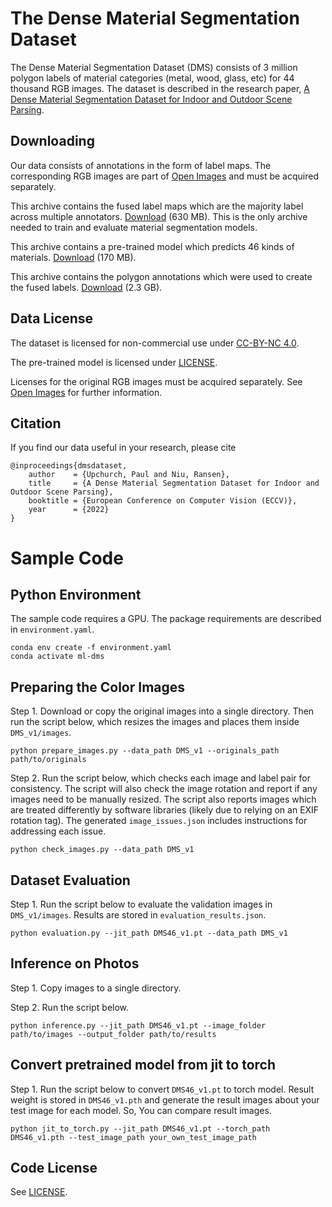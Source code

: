 # The Dense Material Segmentation Dataset

The Dense Material Segmentation Dataset (DMS) consists of 3 million polygon labels of material categories (metal, wood, glass, etc) for 44 thousand RGB images. The dataset is described in the research paper, [A Dense Material Segmentation Dataset for Indoor and Outdoor Scene Parsing](https://arxiv.org/abs/2207.10614).

## Downloading

Our data consists of annotations in the form of label maps. The corresponding RGB images are part of [Open Images](https://storage.googleapis.com/openimages/web/index.html) and must be acquired separately.

This archive contains the fused label maps which are the majority label across multiple annotators. [Download](https://docs-assets.developer.apple.com/ml-research/datasets/dms/dms_v1_labels.zip) (630 MB). This is the only archive needed to train and evaluate material segmentation models.

This archive contains a pre-trained model which predicts 46 kinds of materials. [Download](https://docs-assets.developer.apple.com/ml-research/datasets/dms/dms46_v1.zip) (170 MB).

This archive contains the polygon annotations which were used to create the fused labels. [Download](https://docs-assets.developer.apple.com/ml-research/datasets/dms/dms_v1_polygons.zip) (2.3 GB).

## Data License

The dataset is licensed for non-commercial use under [CC-BY-NC 4.0](https://creativecommons.org/licenses/by-nc/4.0/).

The pre-trained model is licensed under [LICENSE](LICENSE.txt).

Licenses for the original RGB images must be acquired separately. See [Open Images](https://storage.googleapis.com/openimages/web/index.html) for further information.

## Citation

If you find our data useful in your research, please cite

```
@inproceedings{dmsdataset,
    author    = {Upchurch, Paul and Niu, Ransen},
    title     = {A Dense Material Segmentation Dataset for Indoor and Outdoor Scene Parsing},
    booktitle = {European Conference on Computer Vision (ECCV)},
    year      = {2022}
}
```


# Sample Code

## Python Environment

The sample code requires a GPU. The package requirements are described in `environment.yaml`.

```
conda env create -f environment.yaml
conda activate ml-dms
```

## Preparing the Color Images

Step 1. Download or copy the original images into a single directory. Then run the script below, which resizes the images and places them inside `DMS_v1/images`.

```
python prepare_images.py --data_path DMS_v1 --originals_path path/to/originals
```

Step 2. Run the script below, which checks each image and label pair for consistency. The script will also check the image rotation and report if any images need to be manually resized. The script also reports images which are treated differently by software libraries (likely due to relying on an EXIF rotation tag). The generated `image_issues.json` includes instructions for addressing each issue.

```
python check_images.py --data_path DMS_v1
```

## Dataset Evaluation

Step 1. Run the script below to evaluate the validation images in `DMS_v1/images`. Results are stored in `evaluation_results.json`.

```
python evaluation.py --jit_path DMS46_v1.pt --data_path DMS_v1
```

## Inference on Photos

Step 1. Copy images to a single directory.

Step 2. Run the script below.

```
python inference.py --jit_path DMS46_v1.pt --image_folder path/to/images --output_folder path/to/results
```

## Convert pretrained model from jit to torch
Step 1. Run the script below to convert `DMS46_v1.pt` to torch model. Result weight is stored in `DMS46_v1.pth` and generate the result images about your test image for each model. So, You can compare result images.

```
python jit_to_torch.py --jit_path DMS46_v1.pt --torch_path DMS46_v1.pth --test_image_path your_own_test_image_path
```

## Code License

See [LICENSE](LICENSE.txt).
